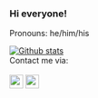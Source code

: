 ### Hi everyone!
Pronouns: he/him/his


[![Github stats](https://github-readme-stats.vercel.app/api?username=jplaudir8&show_icons=true&hide_border=true)](https://github.com/jplaudir8)
<br/>
Contact me via:<br/> <br/>
[<img height="24" width="24" src="https://cdn.jsdelivr.net/npm/simple-icons@v3/icons/linkedin.svg" />](https://www.linkedin.com/in/joan-perez-lozano-a85310119/)
[<img height="24" width="24" src="https://cdn.jsdelivr.net/npm/simple-icons@v3/icons/gmail.svg"/>](mailto:joanperezl123@gmail.com)




<!--
**Jplaudir8/jplaudir8** is a ✨ _special_ ✨ repository because its `README.md` (this file) appears on your GitHub profile.

Here are some ideas to get you started:

- 🔭 I’m currently working on ...
- 🌱 I’m currently learning ...
- 👯 I’m looking to collaborate on ...
- 🤔 I’m looking for help with ...
- 💬 Ask me about ...
- 📫 How to reach me: ...
- 😄 Pronouns: ...
- ⚡ Fun fact: ...
-->
